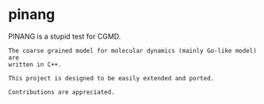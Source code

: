 pinang
======

PINANG is a stupid test for CGMD.

~~~~~~~~~~~~~~~~~~~~~~~~~~~~~~~~~~~~~~~~~~~~~~~~~~~~~~~~~~~~~~~~~~~~~~~~~~~~~~~~
The coarse grained model for molecular dynamics (mainly Go-like model) are
written in C++.

This project is designed to be easily extended and ported.

Contributions are appreciated.

